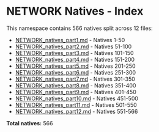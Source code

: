 # NETWORK Natives - Index

This namespace contains 566 natives split across 12 files:

- [NETWORK_natives_part1.md](NETWORK_natives_part1.md) - Natives 1-50
- [NETWORK_natives_part2.md](NETWORK_natives_part2.md) - Natives 51-100
- [NETWORK_natives_part3.md](NETWORK_natives_part3.md) - Natives 101-150
- [NETWORK_natives_part4.md](NETWORK_natives_part4.md) - Natives 151-200
- [NETWORK_natives_part5.md](NETWORK_natives_part5.md) - Natives 201-250
- [NETWORK_natives_part6.md](NETWORK_natives_part6.md) - Natives 251-300
- [NETWORK_natives_part7.md](NETWORK_natives_part7.md) - Natives 301-350
- [NETWORK_natives_part8.md](NETWORK_natives_part8.md) - Natives 351-400
- [NETWORK_natives_part9.md](NETWORK_natives_part9.md) - Natives 401-450
- [NETWORK_natives_part10.md](NETWORK_natives_part10.md) - Natives 451-500
- [NETWORK_natives_part11.md](NETWORK_natives_part11.md) - Natives 501-550
- [NETWORK_natives_part12.md](NETWORK_natives_part12.md) - Natives 551-566

**Total natives:** 566
